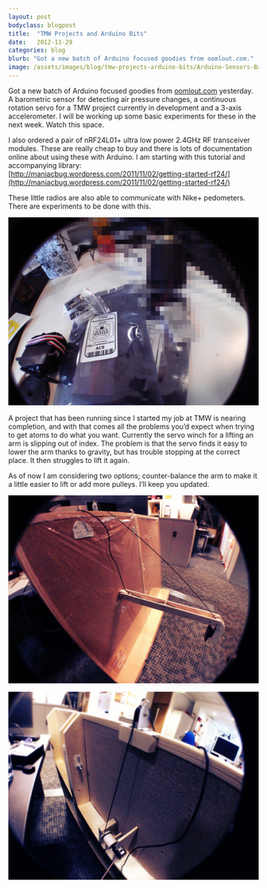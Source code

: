 ```yaml
---
layout: post
bodyclass: blogpost
title:  "TMW Projects and Arduino Bits"
date:   2012-11-29
categories: blog
blurb: "Got a new batch of Arduino focused goodies from oomlout.com."
image: /assets/images/blog/tmw-projects-arduino-bits/Arduino-Sensors-Barometric-Accelerometer.jpg
---
```


Got a new batch of Arduino focused goodies from [oomlout.com](http://oomlout.com/) yesterday. A barometric sensor for detecting air pressure changes, a continuous rotation servo for a TMW project currently in development and a 3-axis accelerometer. I will be working up some basic experiments for these in the next week. Watch this space.

I also ordered a pair of nRF24L01+ ultra low power 2.4GHz RF transceiver modules. These are really cheap to buy and there is lots of documentation online about using these with Arduino. I am starting with this tutorial and accompanying library: [http://maniacbug.wordpress.com/2011/11/02/getting-started-rf24/](http://maniacbug.wordpress.com/2011/11/02/getting-started-rf24/)

These little radios are also able to communicate with Nike+ pedometers. There are experiments to be done with this.

![Arduino Sensors Barometic and Accelerometer](/assets/images/blog/tmw-projects-arduino-bits/Arduino-Sensors-Barometric-Accelerometer.jpg "Arduino Sensors Barometic and Accelerometer")

A project that has been running since I started my job at TMW is nearing completion, and with that comes all the problems you’d expect when trying to get atoms to do what you want. Currently the servo winch for a lifting an arm is slipping out of index. The problem is that the servo finds it easy to lower the arm thanks to gravity, but has trouble stopping at the correct place. It then struggles to lift it again.

As of now I am considering two options; counter-balance the arm to make it a little easier to lift or add more pulleys. I’ll keep you updated.

![Camera Arm](/assets/images/blog/tmw-projects-arduino-bits/Camera-Arm-1024x768.jpg "Camera Arm")

![Servo Winch](/assets/images/blog/tmw-projects-arduino-bits/Servo-Winch-1024x768.jpg "Servo Winch")





